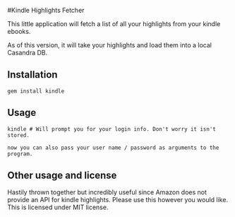 #Kindle Highlights Fetcher

This little application will fetch a list of all your highlights from your kindle ebooks. 

As of this version, it will take your highlights and load them into a local Casandra DB.

## Installation

    gem install kindle

## Usage

    kindle # Will prompt you for your login info. Don't worry it isn't stored.

    now you can also pass your user name / password as arguments to the program.
    
## Other usage and license

Hastily thrown together but incredibly useful since Amazon does not provide an API for kindle highlights. Please use this however you would like. This is licensed under MIT license.



